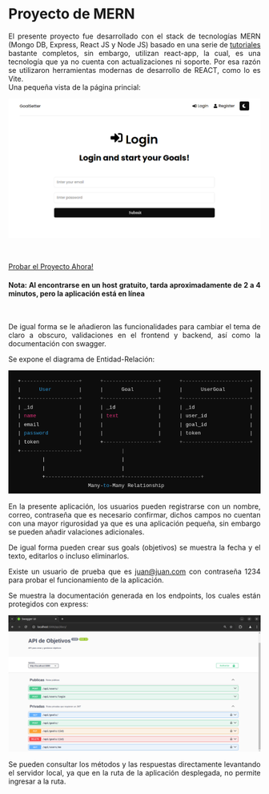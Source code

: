 # Proyecto de MERN

<div style="text-align: justify"> 
El presente proyecto fue desarrollado con el stack de tecnologías MERN (Mongo DB, Express, React JS y Node JS) basado en una serie de <a href= "https://www.youtube.com/watch?v=-0exw-9YJBo&list=PLillGF-RfqbbQeVSccR9PGKHzPJSWqcsm" target="_blank">tutoriales</a> bastante completos, sin embargo, utilizan react-app, la cual, es una tecnología que ya no cuenta con actualizaciones ni soporte. Por esa razón se utilizaron herramientas modernas de desarrollo de REACT, como lo es Vite. 
<br>
Una pequeña vista de la página princial:

<br>

![alt text](/img/FrontPage.png)

<br>


<a href= "https://mern-project-0b3t.onrender.com/login" target="_blank"> Probar el Proyecto Ahora!</a> 

<h4>Nota: Al encontrarse en un host gratuito, tarda aproximadamente de 2 a 4 minutos, pero la aplicación está en línea</h4>

<br>

De igual forma se le añadieron las funcionalidades para cambiar el tema de claro a obscuro, validaciones en el frontend y backend, así como la documentación con swagger.

Se expone el diagrama de Entidad-Relación:

   ![alt text](/img/DiagramaER.png)

En la presente aplicación, los usuarios pueden registrarse con un nombre, correo, contraseña que es necesario confirmar, dichos campos no cuentan con una mayor rigurosidad ya que es una aplicación pequeña, sin embargo se pueden añadir valaciones adicionales.

De igual forma pueden crear sus goals (objetivos) se muestra la fecha y el texto, editarlos o incluso eliminarlos.

Existe un usuario de prueba que es juan@juan.com con contraseña 1234 para probar el funcionamiento de la aplicación.

Se muestra la documentación generada en los endpoints, los cuales están protegidos con express:

![alt text](/img/Documentacion.png)

Se pueden consultar los métodos y las respuestas directamente levantando el servidor local, ya que en la ruta de la aplicación desplegada, no permite ingresar a la ruta.
</div>
